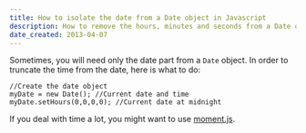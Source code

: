 ```yaml
---
title: How to isolate the date from a Date object in Javascript
description: How to remove the hours, minutes and seconds from a Date object, and get just the date part.
date_created: 2013-04-07
---
```


Sometimes, you will need only the date part from a `Date` object. In order to truncate the time from the date, here is what to do:

```
//Create the date object
myDate = new Date(); //Current date and time
myDate.setHours(0,0,0,0); //Current date at midnight

```

If you deal with time a lot, you might want to use [moment.js](https://momentjs.com/).

